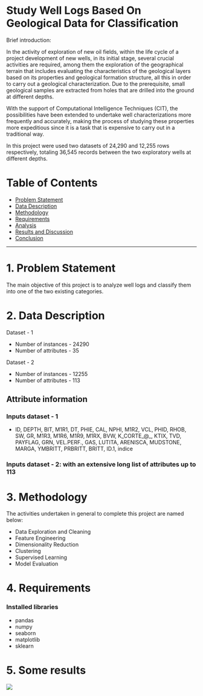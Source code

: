 Study Well Logs Based On Geological Data for Classification
=================

Brief introduction:

In the activity of exploration of new oil fields, within the life cycle of a project development of new wells, in its initial stage, several crucial activities are required, among them the exploration of the geographical terrain that includes evaluating the characteristics of the geological layers based on its properties and geological formation structure, all this in order to carry out a geological characterization. Due to the prerequisite, small geological samples are extracted from holes that are drilled into the ground at different depths.

With the support of Computational Intelligence Techniques (CIT), the possibilities have been extended to undertake well characterizations more frequently and accurately, making the process of studying these properties more expeditious since it is a task that is expensive to carry out in a traditional way. 

In this project were used two datasets of 24,290 and 12,255 rows respectively, totaling 36,545 records between the two exploratory wells at different depths.

# Table of Contents

* [Problem Statement](#introduction)
* [Data Description](#data)
* [Methodology](#methodology)
* [Requirements](#requirements)
* [Analysis](#analysis)
* [Results and Discussion](#results)
* [Conclusion](#conclusion)
----------------------------------------------
# 1. Problem Statement <a name="introduction"></a>

The main objective of this project is to analyze well logs and classify them into one of the two existing categories.

# 2. Data Description

Dataset - 1
* Number of instances - 24290
* Number of attributes - 35 

Dataset - 2
* Number of instances - 12255
* Number of attributes - 113

## Attribute information 

### Inputs dataset - 1
*  ID, DEPTH, BIT, M1R1, DT, PHIE, CAL, NPHI, M1R2,
       VCL, PHID, RHOB, SW, GR, M1R3, M1R6, M1R9, M1RX,
       BVW, K_CORTE_@_, KTIX, TVD, PAYFLAG, GRN, VEL.PERF.,
       GAS, LUTITA, ARENISCA, MUDSTONE, MARGA, YMBRITT, PRBRITT,
       BRITT, ID.1, indice


### Inputs dataset - 2: with an extensive long list of attributes up to 113

# 3. Methodology <a name="methodology"></a>

The activities undertaken in general to complete this project are named below:

* Data Exploration and Cleaning 
* Feature Engineering
* Dimensionality Reduction
* Clustering
* Supervised Learning
* Model Evaluation

# 4. Requirements <a name="requirements"></a>

### Installed libraries
* pandas
* numpy
* seaborn
* matplotlib
* sklearn

# 5. Some results

![](https://github.com/dc36205/Exploration_Well_Logs_Based_On_Geological_Data_for_Classification/blob/master/imgs/Correlation-Matrix-Pearson_Pozo-1.png)




